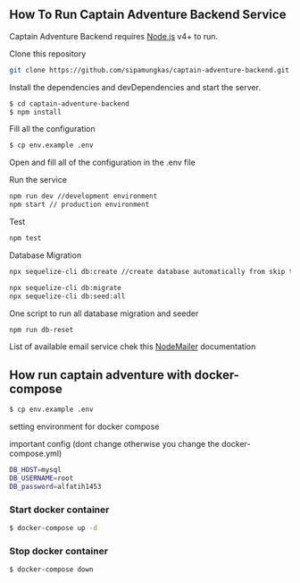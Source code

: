 ## How To Run Captain Adventure Backend Service

Captain Adventure Backend requires [Node.js](https://nodejs.org/) v4+ to run.

Clone this repository

```sh
git clone https://github.com/sipamungkas/captain-adventure-backend.git

```

Install the dependencies and devDependencies and start the server.

```sh
$ cd captain-adventure-backend
$ npm install
```

Fill all the configuration

```sh
$ cp env.example .env
```

Open and fill all of the configuration in the .env file

Run the service

```sh
npm run dev //development environment
npm start // production environment
```

Test

```sh
npm test
```

Database Migration

```sh
npx sequelize-cli db:create //create database automatically from skip this if you want to create the databse manually

npx sequelize-cli db:migrate
npx sequelize-cli db:seed:all

```

One script to run all database migration and seeder

```sh
npm run db-reset
```

List of available email service chek this
[NodeMailer](https://nodemailer.com/smtp/well-known/) documentation

## How run captain adventure with docker-compose

```sh
$ cp env.example .env
```

setting environment for docker compose

important config (dont change otherwise you change the docker-compose.yml)

```sh
DB_HOST=mysql
DB_USERNAME=root
DB_password=alfatih1453
```

### Start docker container

```sh
$ docker-compose up -d
```

### Stop docker container

```sh
$ docker-compose down
```
